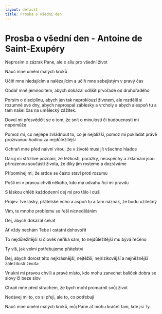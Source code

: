 ```yaml
---
layout: default
title: Prosba o všední den
---
```


# Prosba o všední den - Antoine de Saint-Exupéry

Neprosím o zázrak Pane, ale o sílu pro všední život

Nauč mne umění malých kroků

Učiň mne hledajícím a nalézajícím a učiň mne sebejistým v pravý čas

Obdař mně jemnocitem, abych dokázal odlišit prvořadé od druhořadého

Porsím o disciplínu, abych jen tak neproklouzl životem, ale rozdělil si rozumně své dny, abych neprospal záblesky a vrcholy a abych alespoň tu a tam našel čas na umělecký zážitek.

Dovol mi přesvědčit se o tom, že snít o minulosti či budoucnosti mi nepomůže

Pomoz mi, co nejlépe zvládnout to, co je nejbližší, pomoz mi pokládat právě prožívanou hodinu za nejdůležitější

Ochraň mne před naivní vírou, že v životě musí jít všechno hladce

Daruj mi střízlivé poznání, že těžkosti, porážky, neúspěchy a zklamání jsou přirozenou součástí života, že díky jim rosteme a dozráváme

Přípomínej mi, že srdce se často staví proti rozumu

Pošli mi v pravou chvíli někoho, kdo má odvahu říci mi pravdu 

S láskou chléb každodenní dej mi pro tělo i duši

Projev Tvé lásky, přátelské echo a aspoň tu a tam náznak, že budu užitečný

Vím, te mnoho problému se řeší nicneděláním

Dej, abych dokázal čekat

Ať vždy nechám Tebe i ostatní dohovořit

To nejdůležitější si člověk neříká sám, to nejdůležitější mu bývá řečeno

Ty víš, jak velmi potřebujeme přátelství

Dej, abych dorost této nejkrásnější, nejtěžší, nejrizikovější a nejněžnější záležitosti života

Vnukni mi pravou chvíli a pravé místo, kde mohu zanechat balíček dobra se slovy či beze slov

Chraň mne před strachem, že bych mohl promarnit svůj život

Nedávej mi to, co si přeji, ale to, co potřebuji

Nauč mne umění malých kroků, můj Pane ať mohu kráčet tam, kde jsi Ty.
